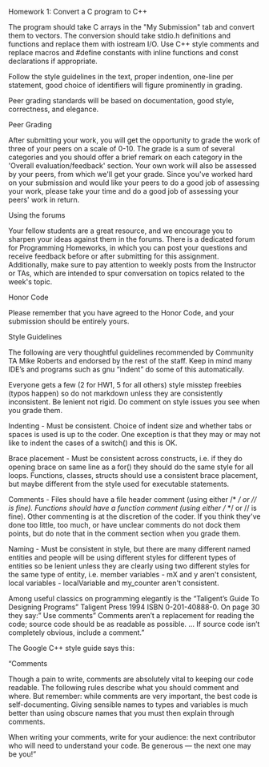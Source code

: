 Homework 1: Convert a C program to C++

The program should take C arrays in the "My Submission" tab and convert them to vectors. The conversion should take stdio.h definitions and functions and replace them with iostream I/O. Use C++ style comments and replace macros and #define constants with inline functions and const declarations if appropriate.

Follow the style guidelines in the text, proper indention, one-line per statement, good choice of identifiers will figure prominently in grading.

Peer grading standards will be based on documentation, good style, correctness, and elegance.

Peer Grading

After submitting your work, you will get the opportunity to grade the work of three of your peers on a scale of 0-10. The grade is a sum of several categories and you should offer a brief remark on each category in the 'Overall evaluation/feedback' section. Your own work will also be assessed by your peers, from which we'll get your grade. Since you've worked hard on your submission and would like your peers to do a good job of assessing your work, please take your time and do a good job of assessing your peers' work in return.

Using the forums

Your fellow students are a great resource, and we encourage you to sharpen your ideas against them in the forums. There is a dedicated forum for Programming Homeworks, in which you can post your questions and receive feedback before or after submitting for this assignment. Additionally, make sure to pay attention to weekly posts from the Instructor or TAs, which are intended to spur conversation on topics related to the week's topic.

Honor Code

Please remember that you have agreed to the Honor Code, and your submission should be entirely yours.

Style Guidelines

The following are very thoughtful guidelines recommended by Community TA Mike Roberts and endorsed by the rest of the staff. Keep in mind many IDE’s and programs such as gnu “indent” do some of this automatically.

Everyone gets a few (2 for HW1, 5 for all others) style misstep freebies (typos happen) so do not markdown unless they are consistently inconsistent. Be lenient not rigid. Do comment on style issues you see when you grade them.

Indenting - Must be consistent. Choice of indent size and whether tabs or spaces is used is up to the coder. One exception is that they may or may not like to indent the cases of a switch() and this is OK.

Brace placement - Must be consistent across constructs, i.e. if they do opening brace on same line as a for() they should do the same style for all loops. Functions, classes, structs should use a consistent brace placement, but maybe different from the style used for executable statements.

Comments - Files should have a file header comment (using either /* */ or // is fine). Functions should have a function comment (using either /* */ or // is fine). Other commenting is at the discretion of the coder. If you think they've done too little, too much, or have unclear comments do not dock them points, but do note that in the comment section when you grade them.

Naming - Must be consistent in style, but there are many different named entities and people will be using different styles for different types of entities so be lenient unless they are clearly using two different styles for the same type of entity, i.e. member variables - mX and y aren't consistent, local variables - localVariable and my_counter aren't consistent.

Among useful classics on programming elegantly is the “Taligent’s Guide To Designing Programs” Taligent Press 1994 ISBN 0-201-40888-0. On page 30 they say:” Use comments” Comments aren’t a replacement for reading the code; source code should be as readable as possible. … If source code isn’t completely obvious, include a comment.”

The Google C++ style guide says this:

“Comments

Though a pain to write, comments are absolutely vital to keeping our code readable. The following rules describe what you should comment and where. But remember: while comments are very important, the best code is self-documenting. Giving sensible names to types and variables is much better than using obscure names that you must then explain through comments.

When writing your comments, write for your audience: the next contributor who will need to understand your code. Be generous — the next one may be you!”

